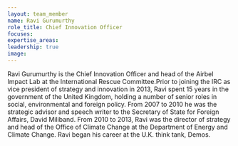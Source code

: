 ```yaml
---
layout: team_member
name: Ravi Gurumurthy
role_title: Chief Innovation Officer
focuses:
expertise_areas:
leadership: true
image:
---
```


Ravi Gurumurthy is the Chief Innovation Officer and head of the Airbel Impact Lab at the International Rescue Committee.Prior to joining the IRC as vice president of strategy and innovation in 2013, Ravi spent 15 years in the government of the United Kingdom, holding a number of senior roles in social, environmental and foreign policy. From 2007 to 2010 he was the strategic advisor and speech writer to the Secretary of State for Foreign Affairs, David Miliband. From 2010 to 2013, Ravi was the director of strategy and head of the Office of Climate Change at the Department of Energy and Climate Change. Ravi began his career at the U.K. think tank, Demos.